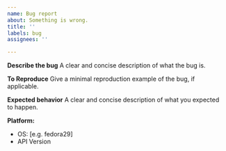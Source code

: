 ```yaml
---
name: Bug report
about: Something is wrong.
title: ''
labels: bug
assignees: ''

---
```


**Describe the bug**
A clear and concise description of what the bug is.

**To Reproduce**
Give a minimal reproduction example of the bug, if applicable.

**Expected behavior**
A clear and concise description of what you expected to happen.

**Platform:**
 - OS: [e.g. fedora29]
 - API Version
